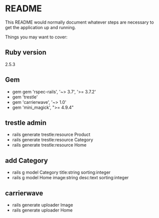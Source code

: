 # README

This README would normally document whatever steps are necessary to get the
application up and running.

Things you may want to cover:

## Ruby version
 2.5.3

## Gem
* gem gem 'rspec-rails', '~> 3.7', '>= 3.7.2'
* gem 'trestle'
* gem 'carrierwave', '~> 1.0'
* gem 'mini_magick', ">= 4.9.4"

## trestle admin
* rails generate trestle:resource Product
* rails generate trestle:resource Category
* rails generate trestle:resource Home

## add Category
* rails g model Category title:string sorting:integer
* rails g model Home image:string desc:text sorting:integer

## carrierwave
* rails generate uploader Image
* rails generate uploader Home